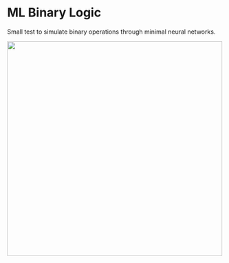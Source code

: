 # ML Binary Logic

Small test to simulate binary operations through minimal neural networks.

<img src="https://jgon.net/static/images/ml-binary-logic-screenshot.png" height="500px">

